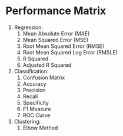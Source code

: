 # Performance Matrix

1. Regression:
   1. Mean Absolute Error (MAE)
   2. Mean Squared Error (MSE)
   3. Root Mean Squared Error (RMSE)
   4. Root Mean Squared Log Error (RMSLE)
   5. R Squared
   6. Adjusted R Squared
2. Classification:
   1. Confusion Matrix
   2. Accuracy
   3. Precision
   4. Recall
   5. Specificity
   6. F1 Measure
   7. ROC Curve
3. Clustering:
   1. Elbow Method